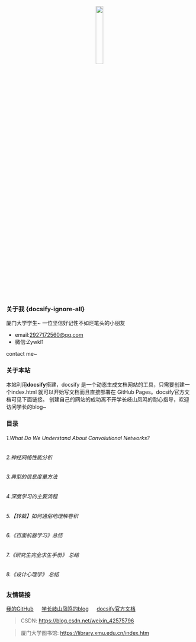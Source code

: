 <center><img src="https://i.loli.net/2020/05/17/cZIP7ARlLJtXwkv.png" width="20%"></center>

### 关于我 {docsify-ignore-all}

厦门大学学生~
一位坚信好记性不如烂笔头的小朋友
- email:2927172560@qq.com
- 微信:Zywkl1

contact me~

### 关于本站
本站利用**docsify**搭建，docsify 是一个动态生成文档网站的工具，只需要创建一个index.html 就可以开始写文档而且直接部署在 GitHub Pages。docsify官方文档可见下面链接。
创建自己的网站的成功离不开学长岐山凤鸣的耐心指导，欢迎访问学长的blog~

### 目录
###### 1.What Do We Understand About Convolutional Networks?
###### 2.神经网络性能分析
###### 3.典型的信息度量方法
###### 4.深度学习的主要流程
###### 5.【转载】如何通俗地理解卷积
###### 6.《百面机器学习》总结
###### 7.《研究生完全求生手册》 总结
###### 8.《设计心理学》 总结

### 友情链接
[我的GitHub](<https://github.com/yueeer>) &emsp; [学长岐山凤鸣的blog](<http://www.ecohnoch.cn/>) &emsp; [docsify官方文档](<https://docsify.js.org/>)

> CSDN: https://blog.csdn.net/weixin_42575796

> 厦门大学图书馆: https://library.xmu.edu.cn/index.htm
